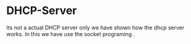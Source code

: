 # DHCP-Server

Its not a actual DHCP server only we have shown how the dhcp server works.
In this we have use the socket programing .
